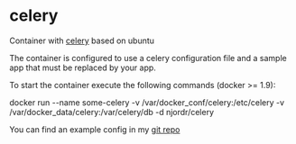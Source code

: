 # celery

Container with [celery](http://www.celeryproject.org/) based on ubuntu

The container is configured to use a celery configuration file and a sample app that must be replaced by your app.

To start the container execute the following commands (docker >= 1.9):

docker run --name some-celery -v /var/docker_conf/celery:/etc/celery -v /var/docker_data/celery:/var/celery/db -d njordr/celery

You can find an example config in my [git repo](https://github.com/njordr/celery)
